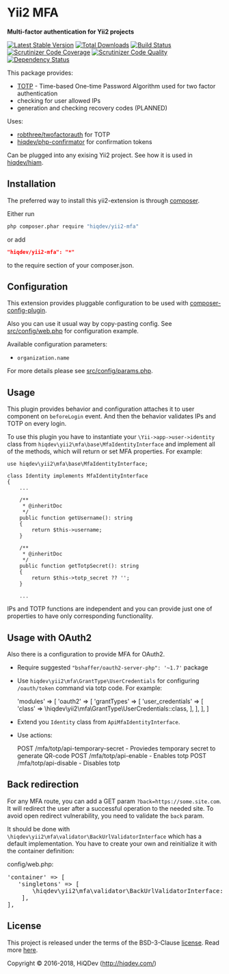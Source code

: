 # Yii2 MFA

**Multi-factor authentication for Yii2 projects**

[![Latest Stable Version](https://poser.pugx.org/hiqdev/yii2-mfa/v/stable)](https://packagist.org/packages/hiqdev/yii2-mfa)
[![Total Downloads](https://poser.pugx.org/hiqdev/yii2-mfa/downloads)](https://packagist.org/packages/hiqdev/yii2-mfa)
[![Build Status](https://img.shields.io/travis/hiqdev/yii2-mfa.svg)](https://travis-ci.org/hiqdev/yii2-mfa)
[![Scrutinizer Code Coverage](https://img.shields.io/scrutinizer/coverage/g/hiqdev/yii2-mfa.svg)](https://scrutinizer-ci.com/g/hiqdev/yii2-mfa/)
[![Scrutinizer Code Quality](https://img.shields.io/scrutinizer/g/hiqdev/yii2-mfa.svg)](https://scrutinizer-ci.com/g/hiqdev/yii2-mfa/)
[![Dependency Status](https://www.versioneye.com/php/hiqdev:yii2-mfa/dev-master/badge.svg)](https://www.versioneye.com/php/hiqdev:yii2-mfa/dev-master)

This package provides:

- [TOTP] - Time-based One-time Password Algorithm used for two factor authentication
- checking for user allowed IPs
- generation and checking recovery codes (PLANNED)

Uses:

- [robthree/twofactorauth] for TOTP
- [hiqdev/php-confirmator] for confirmation tokens

Can be plugged into any exising Yii2 project.
See how it is used in [hiqdev/hiam].

[TOTP]:                     https://en.wikipedia.org/wiki/Time-based_One-time_Password_Algorithm
[robthree/twofactorauth]:   https://github.com/robthree/twofactorauth
[hiqdev/php-confirmator]:   https://github.com/hiqdev/php-confirmator
[hiqdev/hiam]:              https://github.com/hiqdev/hiam

## Installation

The preferred way to install this yii2-extension is through [composer](http://getcomposer.org/download/).

Either run

```sh
php composer.phar require "hiqdev/yii2-mfa"
```

or add

```json
"hiqdev/yii2-mfa": "*"
```

to the require section of your composer.json.

## Configuration

This extension provides pluggable configuration to be used with [composer-config-plugin].

Also you can use it usual way by copy-pasting config.
See [src/config/web.php] for configuration example.

Available configuration parameters:

- `organization.name`

For more details please see [src/config/params.php].

[composer-config-plugin]:   https://github.com/hiqdev/composer-config-plugin
[src/config/params.php]:    src/config/params.php
[src/config/web.php]:       src/config/web.php

## Usage

This plugin provides behavior and configuration attaches it
to user component on `beforeLogin` event.
And then the behavior validates IPs and TOTP on every login.

To use this plugin you have to instantiate your `\Yii->app->user->identity` class from
`hiqdev\yii2\mfa\base\MfaIdentityInterface` and implement all of the methods,
which will return or set MFA properties. For example:

    use hiqdev\yii2\mfa\base\MfaIdentityInterface;

    class Identity implements MfaIdentityInterface
    {
        ...

        /**
         * @inheritDoc
         */
        public function getUsername(): string
        {
            return $this->username;
        }

        /**
         * @inheritDoc
         */
        public function getTotpSecret(): string
        {
            return $this->totp_secret ?? '';
        }

        ...

IPs and TOTP functions are independent and you can provide just one of properties to have only
corresponding functionality.

## Usage with OAuth2

Also there is a configuration to provide MFA for OAuth2.

 - Require suggested `"bshaffer/oauth2-server-php": '~1.7'` package

 - Use `hiqdev\yii2\mfa\GrantType\UserCredentials` for configuring `/oauth/token` command via totp code.
For example:


    'modules' => [
        'oauth2' => [
            'grantTypes' => [
                'user_credentials' => [
                    'class' => \hiqdev\yii2\mfa\GrantType\UserCredentials::class,
                ],
            ],
        ],
    ]

 - Extend you `Identity` class from `ApiMfaIdentityInterface`.

 - Use actions:


    POST /mfa/totp/api-temporary-secret - Proviedes temporary secret to generate QR-code
    POST /mfa/totp/api-enable - Enables totp
    POST /mfa/totp/api-disable - Disables totp


## Back redirection

For any MFA route, you can add a GET param `?back=https://some.site.com`.
It will redirect the user after a successful operation to the needed site.
To avoid open redirect vulnerability, you need to validate the `back` param.

It should be done with `\hiqdev\yii2\mfa\validator\BackUrlValidatorInterface` which has a default implementation.
You have to create your own and reinitialize it with the container definition:

config/web.php:

<pre>
'container' => [
   'singletons' => [
       \hiqdev\yii2\mfa\validator\BackUrlValidatorInterface::class => \your\own\validator::class,
    ],
],
</pre>

## License

This project is released under the terms of the BSD-3-Clause [license](LICENSE).
Read more [here](http://choosealicense.com/licenses/bsd-3-clause).

Copyright © 2016-2018, HiQDev (http://hiqdev.com/)
